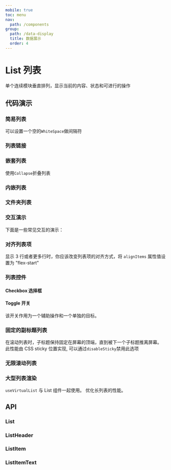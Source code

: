 ```yaml
---
mobile: true
toc: menu
nav:
  path: /components
group:
  path: /data-display
  title: 数据展示
  order: 4
---
```

# List 列表

单个连续模块垂直排列，显示当前的内容、状态和可进行的操作


## 代码演示

### 简易列表

可以设置一个空的`WhiteSpace`做间隔符

<code src="./demo/demo1.tsx"></code>

### 列表链接

<code src="./demo/listLink.tsx"></code>


### 嵌套列表

使用`Collapse`折叠列表

<code src="./demo/demo2.tsx"></code>

### 内嵌列表

<code src="./demo/demo8.tsx"></code>

### 文件夹列表

<code src="./demo/demo3.tsx"></code>

### 交互演示

下面是一些常见交互的演示：

<code src="./demo/demo4.tsx"></code>


### 对齐列表项

显示 3 行或者更多行时，你应该改变列表项的对齐方式，将 `alignItems` 属性值设置为 "flex-start"

<code src="./demo/demo6.tsx"></code>



### 列表控件

#### Checkbox 选择框

<code src="./demo/checkbox.tsx"></code>

#### Toggle 开关

该开关作用为一个辅助操作和一个单独的目标。

<code  src="./demo/switch.tsx"></code>

### 固定的副标题列表

在滚动列表时，子标题保持固定在屏幕的顶端，直到被下一个子标题推离屏幕。 此性能由 CSS sticky 位置实现, 可以通过`disableSticky`禁用此选项

<code  src="./demo/sticky.tsx"></code>

### 无限滚动列表

<code  src="./demo/InfiniteScroll.tsx"></code>

### 大型列表渲染

`useVirtualList` 与 List 组件一起使用。 优化长列表的性能。

<code  src="./demo/virtualList.tsx"></code>

## API

### List

<API src="./List.tsx" hideTitle></API>

### ListHeader

<API src="../ListHeader/ListHeader.tsx" hideTitle></API>

### ListItem

<API src="../ListItem/ListItem.tsx" hideTitle></API>

### ListItemText

<API src="../ListItemText/ListItemText.tsx" hideTitle></API>
